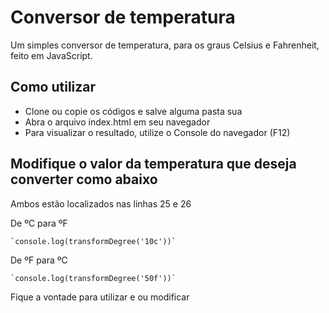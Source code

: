 # Conversor de temperatura
Um simples conversor de temperatura, para os graus Celsius e Fahrenheit, feito em JavaScript.

## Como utilizar

<ul>
  <li>Clone ou copie os códigos e salve alguma pasta sua</li>  
  <li>Abra o arquivo index.html em seu navegador</li>
  <li>Para visualizar o resultado, utilize o Console do navegador (F12)</li>
</ul>

## Modifique o valor da temperatura que deseja converter como abaixo

Ambos estão localizados nas linhas 25 e 26

De ºC para ºF

    `console.log(transformDegree('10c'))`
    
De ºF para ºC

    `console.log(transformDegree('50f'))`


<p>Fique a vontade para utilizar e ou modificar</p>
